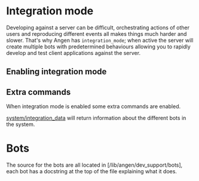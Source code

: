 # Integration mode
Developing against a server can be difficult, orchestrating actions of other users and reproducing different events all makes things much harder and slower. That's why Angen has `integration_mode`; when active the server will create multiple bots with predetermined behaviours allowing you to rapidly develop and test client applications against the server.

## Enabling integration mode

## Extra commands
When integration mode is enabled some extra commands are enabled.

[system/integration_data](/documentation/protocol/system.md#integration-data) will return information about the different bots in the system.

# Bots
The source for the bots are all located in [/lib/angen/dev_support/bots], each bot has a docstring at the top of the file explaining what it does.

